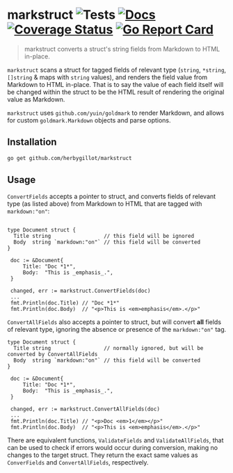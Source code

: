 # markstruct ![Tests](https://github.com/herbygillot/markstruct/actions/workflows/test.yml/badge.svg?branch=master) [![Docs](https://godoc.org/github.com/herbygillot/markstruct?status.svg=)](https://pkg.go.dev/github.com/herbygillot/markstruct) [![Coverage Status](https://coveralls.io/repos/github/herbygillot/markstruct/badge.svg?branch=master)](https://coveralls.io/github/herbygillot/markstruct?branch=master) [![Go Report Card](https://goreportcard.com/badge/github.com/herbygillot/markstruct)](https://goreportcard.com/report/github.com/herbygillot/markstruct)

> markstruct converts a struct's string fields from Markdown to HTML in-place.

`markstruct` scans a struct for tagged fields of relevant type (`string`, `*string`, `[]string` & maps with `string` values), and renders the field value from Markdown to HTML in-place. That is to say the value of each field itself will be changed within the struct to be the HTML result of rendering the original value as Markdown.

`markstruct` uses `github.com/yuin/goldmark` to render Markdown, and allows for
 custom `goldmark.Markdown` objects and parse options.

 ## Installation

 ```bash
 go get github.com/herbygillot/markstruct
 ```

 ## Usage

 `ConvertFields` accepts a pointer to struct, and converts fields of relevant type (as listed above) from Markdown to HTML that are tagged with `markdown:"on"`:
 ```

 type Document struct {
   Title string                 // this field will be ignored
   Body  string `markdown:"on"` // this field will be converted
 }

  doc := &Document{
	  Title: "Doc *1*",
	  Body:  "This is _emphasis_.",
  }

  changed, err := markstruct.ConvertFields(doc)
  ...
  fmt.Println(doc.Title) // "Doc *1*"
  fmt.Println(doc.Body)  // "<p>This is <em>emphasis</em>.</p>"

 ```

 `ConvertAllFields` also accepts a pointer to struct, but will convert **all** fields of relevant type, ignoring the absence or presence of the `markdown:"on"` tag.

 ```
 type Document struct {
   Title string                 // normally ignored, but will be converted by ConvertAllFields
   Body  string `markdown:"on"` // this field will be converted
 }

  doc := &Document{
	  Title: "Doc *1*",
	  Body:  "This is _emphasis_.",
  }

  changed, err := markstruct.ConvertAllFields(doc)
  ...
  fmt.Println(doc.Title) // "<p>Doc <em>1</em></p>"
  fmt.Println(doc.Body)  // "<p>This is <em>emphasis</em>.</p>"
  ```

There are equivalent functions, `ValidateFields` and `ValidateAllFields`, that can be used to check if errors would occur during conversion, making no changes to the target struct. They return the exact same values as `ConverFields` and `ConvertAllFields`, respectively.

